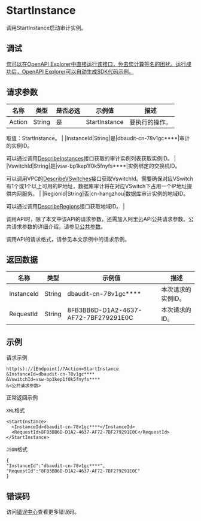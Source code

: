 # StartInstance

调用StartInstance启动审计实例。

## 调试

[您可以在OpenAPI Explorer中直接运行该接口，免去您计算签名的困扰。运行成功后，OpenAPI Explorer可以自动生成SDK代码示例。](https://api.aliyun.com/#product=Yundun-dbaudit&api=StartInstance&type=RPC&version=2019-12-09)

## 请求参数

|名称|类型|是否必选|示例值|描述|
|--|--|----|---|--|
|Action|String|是|StartInstance|要执行的操作。

 取值：StartInstance。 |
|InstanceId|String|是|dbaudit-cn-78v1gc\*\*\*\*|审计的实例ID。

 可以通过调用[DescribeInstances](~~162343~~)接口获取的审计实例列表获取实例ID。 |
|VswitchId|String|是|vsw-bp1kep1f0k5fnyfs\*\*\*\*|实例绑定的交换机ID。

 可以调用VPC的[DescribeVSwitches](~~35748~~)接口获取VswitchId。需要确保对应VSwitch有1个或1个以上可用的IP地址，数据库审计将在对应VSwitch下占用一个IP地址提供内网服务。 |
|RegionId|String|否|cn-hangzhou|数据库审计实例的地域ID。

 可以通过调用[DescribeRegions](~~162344~~)接口获取地域ID。 |

调用API时，除了本文中该API的请求参数，还需加入阿里云API公共请求参数。公共请求参数的详细介绍，请参见[公共参数](~~148151~~)。

调用API的请求格式，请参见本文示例中的请求示例。

## 返回数据

|名称|类型|示例值|描述|
|--|--|---|--|
|InstanceId|String|dbaudit-cn-78v1gc\*\*\*\*|本次请求的实例ID。 |
|RequestId|String|8FB3BB6D-D1A2-4637-AF72-7BF279291E0C|本次请求的ID。 |

## 示例

请求示例

```
http(s)://[Endpoint]/?Action=StartInstance
&InstanceId=dbaudit-cn-78v1gc****
&VswitchId=vsw-bp1kep1f0k5fnyfs****
&<公共请求参数>
```

正常返回示例

`XML`格式

```
<StartInstance>
  <InstanceId>dbaudit-cn-78v1gc****</InstanceId>
  <RequestId>8FB3BB6D-D1A2-4637-AF72-7BF279291E0C</RequestId>
</StartInstance>
```

`JSON`格式

```
{
"InstanceId":"dbaudit-cn-78v1gc****",
"RequestId":"8FB3BB6D-D1A2-4637-AF72-7BF279291E0C"
}
```

## 错误码

访问[错误中心](https://error-center.aliyun.com/status/product/Yundun-dbaudit)查看更多错误码。

